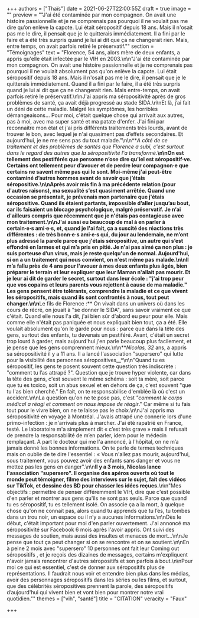 +++
authors = ["Thaïs"]
date = 2021-06-27T22:00:55Z
draft = true
image = ""
preview = "\"J'ai été contaminée par mon compagnon. On avait une histoire passionnelle et je ne comprenais pas pourquoi il ne voulait pas me dire qu’on enlève la capote. Lui était séropositif depuis 18 ans. Mais il n'osait pas me le dire, il pensait que je le quitterais immédiatement. Il a fini par le faire et a été très surpris quand je lui ai dit que ça ne changerait rien. Mais, entre temps, on avait parfois retiré le préservatif.\""
section = "Témoignages"
text = "Florence, 54 ans, alors mère de deux enfants, a appris qu'elle était infectée par le VIH en 2003.\n\n\"J'ai été contaminée par mon compagnon. On avait une histoire passionnelle et je ne comprenais pas pourquoi il ne voulait absolument pas qu'on enlève la capote. Lui était séropositif depuis 18 ans. Mais il n'osait pas me le dire, il pensait que je le quitterais immédiatement. Quand il a fini par le faire, il a été très surpris quand je lui ai dit que ça ne changerait rien. Mais entre-temps, on avait parfois retiré le préservatif.\n\nJ'ai appris ma séropositivité après de gros problèmes de santé, ça avait déjà progressé au stade SIDA.\n\nEt là, j’ai fait un déni de cette maladie.  Malgré les symptômes, les horribles démangeaisons... Pour moi, c'était quelque chose qui arrivait aux autres, pas à moi, avec ma super santé et ma patate d'enfer. J'ai fini par reconnaitre mon état et j'ai pris différents traitements très lourds, avant de trouver le bon, avec lequel je n'ai quasiment pas d’effets secondaires. Et aujourd’hui, je ne me sens pas du tout malade.\"\n\n**_A côté de ce traitement et des problèmes de santés que Florence a subi, c'est surtout dans le regard des autres que la séropositivité l'a transformé._**\n\nOn est tellement des pestiférés que personne n’ose dire qu'iel est séropositif·ve. Certains ont tellement peur d’avouer et de perdre leur compagnon·e que certains ne savent même pas qui le sont. Moi-même j'ai peut-être contaminé d’autres hommes avant de savoir que j’étais séropositive.\n\nAprès avoir mis fin à ma précédente relation (pour d'autres raisons), ma sexualité s’est quasiment arrêtée. Quand une occasion se présentait, je prévenais mon partenaire que j'étais séropositive. Quand ils étaient partants, impossible d’aller jusqu’au bout, car ils faisaient un  blocage psychologique, malgré préservatif. Je n‘ai d'ailleurs compris que récemment que je n'étais pas contagieuse avec mon traitement.\n\nJ'ai aussi eu beaucoup de mal à en parler à certain·e·s ami·e·s, et, quand je l'ai fait, ça a suscité des réactions très différentes : de très bonn·e·s ami·e·s qui, du jour au lendemain, ne m’ont plus adressé la parole parce que j'étais séropositive, un autre qui s’est effondré en larmes et qui m’a pris en pitié. Je n'ai pas aimé ça non plus : je suis porteuse d’un virus, mais je reste quelqu'un de normal. Aujourd'hui, si on a un traitement qui nous convient, on n'est même pas malade.\n\nIl m’a fallu près de 4 ans pour l'avouer à mes deux enfants plus âgés, bien préparer le terrain et leur expliquer que leur Maman n'allait pas mourir. Et je leur ai dit de garder le secret, surtout dans leur école : \"j'ai trop peur que vos copains et leurs parents vous rejettent à cause de ma maladie.\" Les gens pensent être tolérants, comprendre la maladie et ce que vivent les séropositifs, mais quand ils sont confrontés à nous, tout peut changer.\n\n**Le fils de Florence  :** On vivait dans un univers où dans les cours de récré, on jouait  à \"se donner le SIDA\", sans savoir vraiment ce que c'était. Quand elle nous l'a dit, j'ai bien sûr d'abord eu peur pour elle. Mais comme elle n'était pas paniquée et nous expliquait bien tout, ça a été. Elle voulait absolument qu'on le garde pour nous : parce que dans la tête des gens, surtout des enfants, tu devenais un pestiféré. Avant, c'était un secret trop lourd à garder, mais aujourd'hui j'en parle beaucoup plus facilement, et je pense que les gens comprennent mieux.\n\n**_Nicolas, 32_ ans, a appris sa séropositivité il y a 11 ans. Il a lancé l'association \"supersero\" qui lutte pour la visibilité des personnes séropositives__*\n\n\"Quand tu es séropositif, les gens te posent souvent cette question très indiscrète : \"comment tu l’as attrapé ?\". Question que je trouve hyper violente, car dans la tête des gens, c'est souvent le même schéma : soit ta mère, soit parce que tu es toxico, soit un abus sexuel et en dehors de ça, c'est souvent \"que tu l'as bien cherché.\" En fait, on te responsabilise d'emblée là où c'est un accident.\n\nLa question qu'on ne te pose pas, c'est _\"comment le corps médical a réagi et comment on nous impose de réagir_.\" Car même si tu fais tout pour le vivre bien, on ne te laisse pas le choix.\n\nJ'ai appris ma séropositivité en voyage à Montréal. J'avais attrapé une connerie lors d'une primo-infection : je n'arrivais plus à marcher. J'ai été rapatrié en France, testé. Le laboratoire m'a simplement dit « c’est très grave » mais il refusait de prendre la responsabilité de m’en parler, idem pour le médecin remplaçant. A part le docteur qui me l'a annoncé, à l'hôpital,  on ne m’a jamais donné les bonnes informations.  On te parle de termes techniques mais on oublie de te dire l'essentiel : « Vous n'allez pas mourir, aujourd'hui, sous traitement, vous pouvez avoir des enfants sans danger et vous ne mettez pas les gens en danger\".\n\n**Il y a 3 mois, Nicolas lance l'association \"supersero\". Il organise des apéros ouverts où tout le monde peut témoigner, filme des interviews sur le sujet, fait des vidéos sur TikTok, et dessine des BD pour chasser les idées reçues.**\n\n\"Mes objectifs : permettre de penser différemment le VIH, dire que c'est possible d'en parler et montrer aux gens qu'ils ne sont pas seuls. Parce que quand tu es séropositif, tu es tellement isolé. On associe ça a la mort, à quelque chose qu'on ne connait pas, alors quand tu apprends que tu l’es, tu tombes dans un trou noir, un espace ou il n’y a aucunes informations.\n\nDès le début, c'était important pour moi d'en parler ouvertement. J'ai annoncé ma séropositivité sur Facebook 6 mois après l'avoir appris. Ont suivi des messages de soutien, mais aussi des insultes et  menaces de mort...\n\nJe pense que tout ça peut changer si on se rencontre et on se soutient.\n\nEn à peine 2 mois avec \"supersero\"  10 personnes ont fait leur Coming out séropositifs , et je reçois des dizaines de messages, certains m'expliquent n'avoir jamais rencontrer d'autres séropositifs et son parfois à bout.\n\nPour moi ce qui est essentiel, c'est de donner aux séropositifs plus de représentations. Il faudrait nous voir et entendre bien plus dans les médias, avoir des personnages séropositifs dans les séries ou les films, et surtout, que des célébrités séropositives prennent la parole, des séropositifs d’aujourd'hui qui vivent bien et vont bien pour montrer notre vrai quotidien.\""
themes = ["vih", "santé"]
title = "CITATION"
veracity = "Faux"

+++
